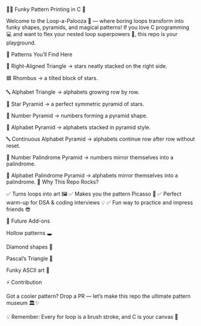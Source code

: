 🎨✨ Funky Pattern Printing in C 🚀

Welcome to the Loop-a-Palooza 🎉 — where boring loops transform into funky shapes, pyramids, and magical patterns!
If you love C programming 💻 and want to flex your nested loop superpowers 🦸, this repo is your playground.

🌟 Patterns You’ll Find Here

🔺 Right-Aligned Triangle → stars neatly stacked on the right side.

🟦 Rhombus → a tilted block of stars.

🔤 Alphabet Triangle → alphabets growing row by row.

🌠 Star Pyramid → a perfect symmetric pyramid of stars.

🔢 Number Pyramid → numbers forming a pyramid shape.

🔡 Alphabet Pyramid → alphabets stacked in pyramid style.

🔤 Continuous Alphabet Pyramid → alphabets continue row after row without reset.

🔢 Number Palindrome Pyramid → numbers mirror themselves into a palindrome.

🔡 Alphabet Palindrome Pyramid → alphabets mirror themselves into a palindrome.
🤩 Why This Repo Rocks?

✅ Turns loops into art 🖼️
✅ Makes you the pattern Picasso 🎨
✅ Perfect warm-up for DSA & coding interviews 💡
✅ Fun way to practice and impress friends 😎

🚀 Future Add-ons

Hollow patterns 🕳️

Diamond shapes 💎

Pascal’s Triangle 🔺

Funky ASCII art 🤘

⚡ Contribution

Got a cooler pattern? Drop a PR — let’s make this repo the ultimate pattern museum 🏛️✨

💡 Remember: Every for loop is a brush stroke, and C is your canvas 🎨
